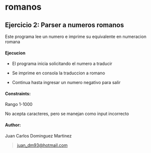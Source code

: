 # romanos
## Ejercicio 2: Parser a numeros romanos

Este programa lee un numero e imprime su equivalente en numeracion romana

#### Ejecucion

- El programa inicia solicitando el numero a traducir

- Se imprime en consola la traduccion a romano

- Continua hasta ingresar un numero negativo para salir

#### Constraints:

Rango 1-1000

No acepta caracteres, pero se manejan como input incorrecto

#### Author:

Juan Carlos Dominguez Martinez 

>juan_dm93@hotmail.com